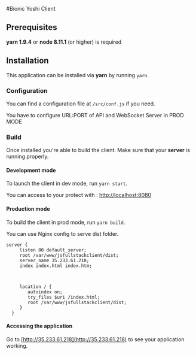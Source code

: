 #Bionic Yoshi Client

## Prerequisites
**yarn 1.9.4** or **node 8.11.1** (or higher) is required

## Installation
This application can be installed via **yarn** by running `yarn`.

### Configuration
You can find a configuration file at `/src/conf.js` if you need. 

You have to configure URL:PORT of API and WebSocket Server in PROD MODE


### Build
Once installed you're able to build the client. Make sure that your **server** is running properly.

#### Development mode
To launch the client in dev mode, run `yarn start`. 

You can access to your protect with : [http://localhost:8080](http://localhost:8080)

#### Production mode
To build the client in prod mode, run `yarn build`.

You can use Nginx config to serve dist folder.

````
server {
     listen 80 default_server;
     root /var/www/jsfullstackclient/dist;
     server_name 35.233.61.218;
     index index.html index.htm;
  
  
  
     location / {
        autoindex on;
        try_files $uri /index.html;
        root /var/www/jsfullstackclient/dist;
     }
  }
````

#### Accessing the application
Go to [http://35.233.61.218](http://35.233.61.218) to see your application working.